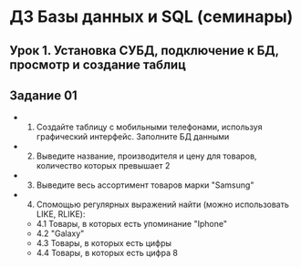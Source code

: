 # ДЗ Базы данных и SQL (семинары)
## Урок 1. Установка СУБД, подключение к БД, просмотр и создание таблиц
## Задание 01
* 1. Создайте таблицу с мобильными телефонами, используя графический интерфейс. Заполните БД данными
* 2. Выведите название, производителя и цену для товаров, количество которых превышает 2
* 3. Выведите весь ассортимент товаров марки "Samsung"
* 4. Спомощью регулярных выражений найти (можно использовать LIKE, RLIKE):
    * 4.1 Товары, в которых есть упоминание "Iphone"
    * 4.2 "Galaxy"
    * 4.3 Товары, в которых есть цифры 
    * 4.4 Товары, в которых есть цифра 8


